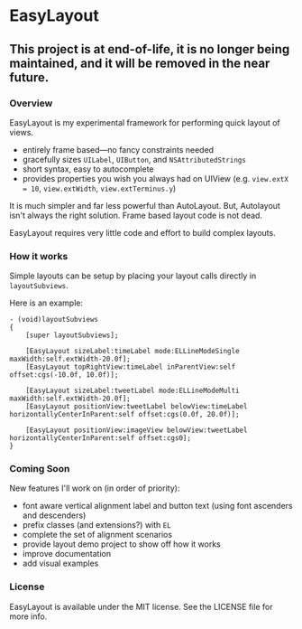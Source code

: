 # EasyLayout

## This project is at end-of-life, it is no longer being maintained, and it will be removed in the near future.

### Overview

EasyLayout is my experimental framework for performing quick layout of views.  

- entirely frame based—no fancy constraints needed
- gracefully sizes `UILabel`, `UIButton`, and `NSAttributedStrings`
- short syntax, easy to autocomplete
- provides properties you wish you always had on UIView (e.g. `view.extX = 10`, `view.extWidth`, `view.extTerminus.y`)

 
It is much simpler and far less powerful than AutoLayout. But, Autolayout isn't always the right solution.  Frame based layout code is not dead.

EasyLayout requires very little code and effort to build complex layouts.  

### How it works

Simple layouts can be setup by placing your layout calls directly in `layoutSubviews`.

Here is an example:

	- (void)layoutSubviews
	{
	    [super layoutSubviews];
    
	    [EasyLayout sizeLabel:timeLabel mode:ELLineModeSingle maxWidth:self.extWidth-20.0f];
	    [EasyLayout topRightView:timeLabel inParentView:self offset:cgs(-10.0f, 10.0f)];
    
	    [EasyLayout sizeLabel:tweetLabel mode:ELLineModeMulti maxWidth:self.extWidth-20.0f];
	    [EasyLayout positionView:tweetLabel belowView:timeLabel horizontallyCenterInParent:self offset:cgs(0.0f, 20.0f)];
    
	    [EasyLayout positionView:imageView belowView:tweetLabel horizontallyCenterInParent:self offset:cgs0];
	}


### Coming Soon

New features I'll work on (in order of priority):

- font aware vertical alignment label and button text (using font ascenders and descenders)
- prefix classes (and extensions?) with `EL`
- complete the set of alignment scenarios 
- provide layout demo project to show off how it works
- improve documentation
- add visual examples


### License

EasyLayout is available under the MIT license. See the LICENSE file for more info.
